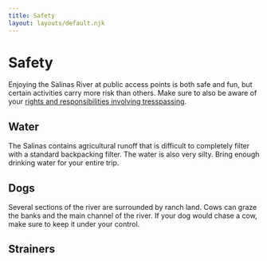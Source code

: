 ```yaml
---
title: Safety
layout: layouts/default.njk
---
```


# Safety

Enjoying the Salinas River at public access points is both safe and fun,
but certain activities carry more risk than others. Make sure to also be aware
of your [rights and responsibilities involving tresspassing](/info/tresspass).

<h2 id="water">Water</h2>

The Salinas contains agricultural runoff that
is difficult to completely filter with a standard backpacking filter.
The water is also very silty. Bring enough drinking water for your
entire trip.

<h2 id="dogs">Dogs</h2>

Several sections of the river are surrounded by ranch land. Cows can graze the
banks and the main channel of the river. If your dog would chase a cow, make sure
to keep it under your control.

<h2 id="strainers">Strainers</h2>
